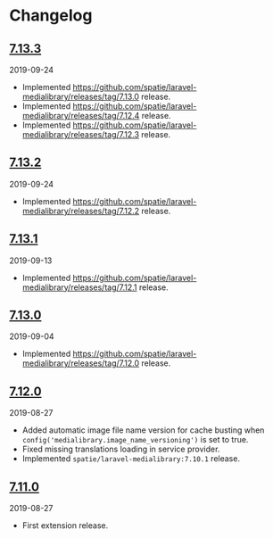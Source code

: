 # Changelog

## [7.13.3](https://github.com/Okipa/laravel-medialibrary-ext/releases/tag/7.13.3)
2019-09-24
- Implemented https://github.com/spatie/laravel-medialibrary/releases/tag/7.13.0 release.
- Implemented https://github.com/spatie/laravel-medialibrary/releases/tag/7.12.4 release.
- Implemented https://github.com/spatie/laravel-medialibrary/releases/tag/7.12.3 release.

## [7.13.2](https://github.com/Okipa/laravel-medialibrary-ext/releases/tag/7.13.2)
2019-09-24
- Implemented https://github.com/spatie/laravel-medialibrary/releases/tag/7.12.2 release.

## [7.13.1](https://github.com/Okipa/laravel-medialibrary-ext/releases/tag/7.13.1)
2019-09-13
- Implemented https://github.com/spatie/laravel-medialibrary/releases/tag/7.12.1 release.

## [7.13.0](https://github.com/Okipa/laravel-medialibrary-ext/releases/tag/7.13.0)
2019-09-04
- Implemented https://github.com/spatie/laravel-medialibrary/releases/tag/7.12.0 release.

## [7.12.0](https://github.com/Okipa/laravel-medialibrary-ext/releases/tag/7.12.0)
2019-08-27
- Added automatic image file name version for cache busting when `config('medialibrary.image_name_versioning')` is set to true.
- Fixed missing translations loading in service provider.
- Implemented `spatie/laravel-medialibrary:7.10.1` release.

## [7.11.0](https://github.com/Okipa/laravel-medialibrary-ext/releases/tag/7.11.0)
2019-08-27
- First extension release.
